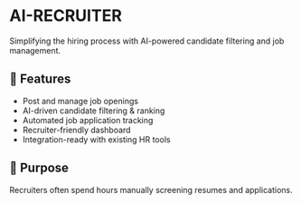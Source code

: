 # AI-RECRUITER
Simplifying the hiring process with AI-powered candidate filtering and job management.

## 🚀 Features
- Post and manage job openings
- AI-driven candidate filtering & ranking
- Automated job application tracking
- Recruiter-friendly dashboard
- Integration-ready with existing HR tools

## 🎯 Purpose
Recruiters often spend hours manually screening resumes and applications.  
